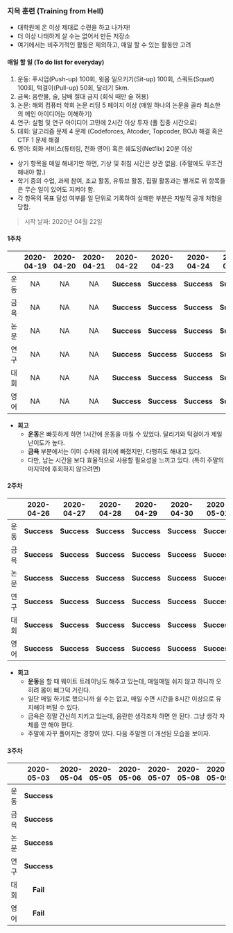 ### 지옥 훈련 (Training from Hell)

* 대학원에 온 이상 제대로 수련을 하고 나가자!
* 더 이상 나태하게 살 수는 없어서 만든 저장소
* 여기에서는 비주기적인 활동은 제외하고, 매일 할 수 있는 활동만 고려

#### 매일 할 일 (To do list for everyday)

1. 운동: 푸시업(Push-up) 100회, 윗몸 일으키기(Sit-up) 100회, 스쿼트(Squat) 100회, 턱걸이(Pull-up) 50회, 달리기 5km.
2. 금욕: 음란물, 술, 담배 절대 금지 (회식 때만 술 허용)
3. 논문: 해외 컴퓨터 학회 논문 리딩 5 페이지 이상 (매일 하나의 논문을 골라 최소한의 메인 아이디어는 이해하기)
4. 연구: 실험 및 연구 아이디어 고민에 2시간 이상 투자 (풀 집중 시간으로)
5. 대회: 알고리즘 문제 4 문제 (Codeforces, Atcoder, Topcoder, BOJ) 해결 혹은 CTF 1 문제 해결
6. 영어: 회화 서비스(튜터링, 전화 영어) 혹은 쉐도잉(Netflix) 20분 이상

* 상기 항목을 매일 해내기만 하면, 기상 및 취침 시간은 상관 없음. (주말에도 무조건 해내야 함.)
* 학기 중의 수업, 과제 참여, 조교 활동, 유튜브 활동, 집필 활동과는 별개로 위 항목들은 무슨 일이 있어도 지켜야 함.
* 각 항목의 목표 달성 여부를 일 단위로 기록하여 실패한 부분은 자발적 공개 처형을 당함.

> 시작 날짜: 2020년 04월 22일

#### 1주차

||2020-04-19|2020-04-20|2020-04-21|2020-04-22|2020-04-23|2020-04-24|2020-04-25|
|:--------:|:--------:|:--------:|:--------:|:--------:|:--------:|:--------:|:--------:|
|운동|NA|NA|NA|**Success**|**Success**|**Success**|**Success**|
|금욕|NA|NA|NA|**Success**|**Success**|**Success**|**Success**|
|논문|NA|NA|NA|**Success**|**Success**|**Success**|**Success**|
|연구|NA|NA|NA|**Success**|**Success**|**Success**|**Success**|
|대회|NA|NA|NA|**Success**|**Success**|**Success**|**Success**|
|영어|NA|NA|NA|**Success**|**Success**|**Success**|**Success**|

* <b>회고</b>
  * <b>운동</b>은 빠듯하게 하면 1시간에 운동을 마칠 수 있었다. 달리기와 턱걸이가 제일 난이도가 높다.
  * <b>금욕</b> 부분에서는 이미 수차례 위치에 빠졌지만, 다행히도 해내고 있다.
  * 다만, 남는 시간을 보다 효율적으로 사용할 필요성을 느끼고 있다. (특히 주말의 마지막에 후회하지 않으려면)

#### 2주차

||2020-04-26|2020-04-27|2020-04-28|2020-04-29|2020-04-30|2020-05-01|2020-05-02|
|:--------:|:--------:|:--------:|:--------:|:--------:|:--------:|:--------:|:--------:|
|운동|**Success**|**Success**|**Success**|**Success**|**Success**|**Success**|**Success**|
|금욕|**Success**|**Success**|**Success**|**Success**|**Success**|**Success**|**Success**|
|논문|**Success**|**Success**|**Success**|**Success**|**Success**|**Success**|**Fail**|
|연구|**Success**|**Success**|**Success**|**Success**|**Success**|**Success**|**Fail**|
|대회|**Success**|**Success**|**Success**|**Success**|**Success**|**Success**|**Success**|
|영어|**Success**|**Success**|**Success**|**Success**|**Success**|**Success**|**Success**|

* <b>회고</b>
  * <b>운동</b>을 할 때 웨이트 트레이닝도 해주고 있는데, 매일매일 쉬지 않고 하니까 오히려 몸이 삐그덕 거린다.
  * 일단 매일 하기로 했으니까 쉴 수는 없고, 매일 수면 시간을 8시간 이상으로 유지해야 버틸 수 있다.
  * 금욕은 정말 간신히 지키고 있는데, 음란한 생각조차 하면 안 된다. 그냥 생각 자체를 안 해야 한다.
  * 주말에 자꾸 풀어지는 경향이 있다. 다음 주말엔 더 개선된 모습을 보이자.

#### 3주차

||2020-05-03|2020-05-04|2020-05-05|2020-05-06|2020-05-07|2020-05-08|2020-05-09|
|:--------:|:--------:|:--------:|:--------:|:--------:|:--------:|:--------:|:--------:|
|운동|**Success**|||||||
|금욕|**Success**|||||||
|논문|**Success**|||||||
|연구|**Success**|||||||
|대회|**Fail**|||||||
|영어|**Fail**|||||||
